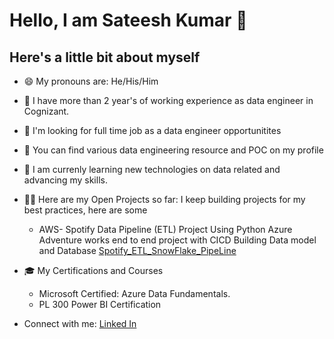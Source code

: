 # Hello, I am Sateesh Kumar 👋
## Here's a little bit about myself
- 😄 My pronouns are: He/His/Him

- 🔭 I have more than 2 year's of working experience as data engineer in Cognizant.

- 👯 I'm looking for full time job as a data engineer opportunitites
- 🤘 You can find various data engineering resource and POC on my profile
- 🌱 I am currenly learning new technologies on data related and advancing my skills.
- 👨‍💻 Here are my Open Projects so far: I keep building projects for my best practices, here are some
     - AWS- Spotify Data Pipeline (ETL) Project Using Python
Azure Adventure works end to end project with CICD
Building Data model and Database [Spotify_ETL_SnowFlake_PipeLine](https://github.com/Sateesh0364/Spotify_Snowflake_PipeLine)
- 🎓 My Certifications and Courses
    - Microsoft Certified: Azure Data Fundamentals.
    - PL 300 Power BI Certification
- Connect with me:
[Linked In](https://www.linkedin.com/in/sattari-sateesh-kumar/)



<!---
Sateesh0364/Sateesh0364 is a ✨ special ✨ repository because its `README.md` (this file) appears on your GitHub profile.
You can click the Preview link to take a look at your changes.
--->
